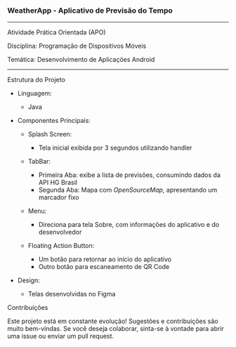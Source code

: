 ### WeatherApp - Aplicativo de Previsão do Tempo
***
Atividade Prática Orientada (APO)

Disciplina: Programação de Dispositivos Móveis

Temática: Desenvolvimento de Aplicações Android
***

Estrutura do Projeto

- Linguagem:
    - Java

- Componentes Principais:
   - Splash Screen:
      - Tela inicial exibida por 3 segundos utilizando handler
         
   - TabBar:
      - Primeira Aba: exibe a lista de previsões, consumindo dados da API HG Brasil
      - Segunda Aba: Mapa com *OpenSourceMap*, apresentando um marcador fixo
        
   - Menu:
      - Direciona para tela Sobre, com informações do aplicativo e do desenvolvedor
        
   - Floating Action Button:
      - Um botão para retornar ao início do aplicativo
      - Outro botão para escaneamento de QR Code
        
- Design:
   - Telas desenvolvidas no Figma


Contribuições

Este projeto está em constante evolução! Sugestões e contribuições são muito bem-vindas. Se você deseja colaborar, sinta-se à vontade para abrir uma issue ou enviar um pull request.
